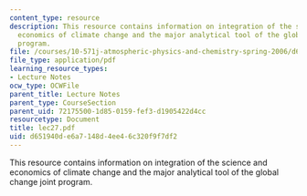 ```yaml
---
content_type: resource
description: This resource contains information on integration of the science and
  economics of climate change and the major analytical tool of the global change joint
  program.
file: /courses/10-571j-atmospheric-physics-and-chemistry-spring-2006/d651940de6a7148d4ee46c320f9f7df2_lec27.pdf
file_type: application/pdf
learning_resource_types:
- Lecture Notes
ocw_type: OCWFile
parent_title: Lecture Notes
parent_type: CourseSection
parent_uid: 72175500-1d85-0159-fef3-d1905422d4cc
resourcetype: Document
title: lec27.pdf
uid: d651940d-e6a7-148d-4ee4-6c320f9f7df2
---
```

This resource contains information on integration of the science and economics of climate change and the major analytical tool of the global change joint program.

